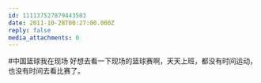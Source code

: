 ```yaml
---
id: 111137527879443503
date: 2011-10-28T00:27:00.000Z
reply: false
media_attachments: 0
---
```


#中国篮球我在现场 好想去看一下现场的篮球赛啊，天天上班，都没有时间运动，也没有时间去看比赛了。 ​​​​

